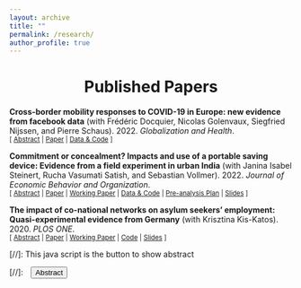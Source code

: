 ```yaml
---
layout: archive
title: ""
permalink: /research/
author_profile: true
---
```


# <center> Published Papers </center>

**Cross-border mobility responses to COVID-19 in Europe: new evidence from facebook data** 
(with Frédéric Docquier, Nicolas Golenvaux, Siegfried Nijssen, and Pierre Schaus). 2022. *Globalization and Health*. 
<br/>
<small>[ <a href="#/" onclick="visib('covid')">Abstract</a> | [Paper](https://globalizationandhealth.biomedcentral.com/articles/10.1186/s12992-022-00832-6) | [Data & Code](https://doi.org/10.5281/zenodo.4719559) \] </small>

<div id="covid" style="display: none; text-align: justify; line-height: 1.2" ><small>
Abstract: Assessing the impact of government responses to Covid-19 is crucial to contain the pandemic and improve preparedness for future crises. We investigate here the impact of non-pharmaceutical interventions (NPIs) and infection threats on the daily evolution of cross-border movements of people during the Covid-19 pandemic. We use a unique database on Facebook users’ mobility, and rely on regression and machine learning models to identify the role of infection threats and containment policies. Permutation techniques allow us to compare the impact and predictive power of these two categories of variables. In contrast with studies on within-border mobility, our models point to a stronger importance of containment policies in explaining changes in cross-border traffic as compared with international travel bans and fears of being infected. The latter are proxied by the numbers of Covid-19 cases and deaths at destination. Although the ranking among coercive policies varies across modelling techniques, containment measures in the destination country (such as cancelling of events, restrictions on internal movements and public gatherings), and school closures in the origin country (influencing parental leaves) have the strongest impacts on cross-border movements. While descriptive in nature, our findings have policy-relevant implications. Cross-border movements of people predominantly consist of labor commuting flows and business travels. These economic and essential flows are marginally influenced by the fear of infection and international travel bans. They are mostly governed by the stringency of internal containment policies and the ability to travel.
</small><br><br/></div>

**Commitment or concealment? Impacts and use of a portable saving device: Evidence from a field experiment in urban India** (with Janina Isabel Steinert, Rucha Vasumati Satish, and Sebastian Vollmer). 2022. *Journal of Economic Behavior and Organization*. 
<br/>
<small>[ <a href="#/" onclick="visib('commit')">Abstract</a> | [Paper](https://www-sciencedirect-com.proxy.bnl.lu/science/article/pii/S0167268121004984) | [Working Paper](https://FelixStips.github.io/files/pune_rct_wp.pdf) | [Data & Code](https://osf.io/p8dj5/) | [Pre-analysis Plan](https://FelixStips.github.io/files/pap_pune_rct.pdf) | [Slides](https://FelixStips.github.io/files/slides_pune.pdf) \] </small>

<div id="commit" style="display: none; text-align: justify; line-height: 1.2" ><small>
Abstract: To quantify the impact of a novel “soft” commitment intervention, we randomly allocate 1525 Indian slum dwellers to receive a zip purse and a lockbox (treatment) or a lockbox only (control). After six months, we document a 19 percent increase in total savings in the treatment arm. The effect is sustained in a sub-sample of participants we re-interview during the COVID-19 pandemic, twenty months after initial distribution of the devices. While temptation spending was not reduced, additional analyses suggest that the zip purse served as a hiding rather than a self-control device. Our results highlight the importance of considering the role of financial transfers to other household members in future saving promotion programs.
</small><br><br/></div>


**The impact of co-national networks on asylum seekers’ employment: Quasi-experimental evidence from Germany** (with Krisztina Kis-Katos). 2020. *PLOS ONE*. 
<br/>
<small>[ <a href="#/" onclick="visib('network')">Abstract</a> | [Paper](https://doi.org/10.1371/journal.pone.0236996) | [Working Paper](https://FelixStips.github.io/files/dp_networks.pdf) | <a href="https://FelixStips.github.io/files/plosone_final.do" target="_blank" >Code</a> | [Slides](https://FelixStips.github.io/files/slides_networks.pdf) \] </small>

<div id="network" style="display: none; text-align: justify; line-height: 1.2" ><small>
Abstract: Using novel registry data on persons receiving asylum welfare benefits in Germany for the period from 2010 to 2016, and quasi-experimental variation induced by German allocation policies, we identify the role that the size and composition of local co-national networks of asylum seekers play for formal labor market access within the same group. While the individual employment probability is not linked to network size, it increases with the number of employed local co-national asylum seekers and decreases with the number of non-employed network members, thereby underlining the central importance of network quality.
 </small><br><br/></div>



[//]: This java script is the button to show abstract
<script>
 function visib(id) {
  var x = document.getElementById(id);
  if (x.style.display === "block") {
    x.style.display = "none";
  } else {
    x.style.display = "block";
  }
}
</script>

[//]:&emsp;<button onclick="visib('polariz')" class="btn btn--inverse btn--small">Abstract</button>
